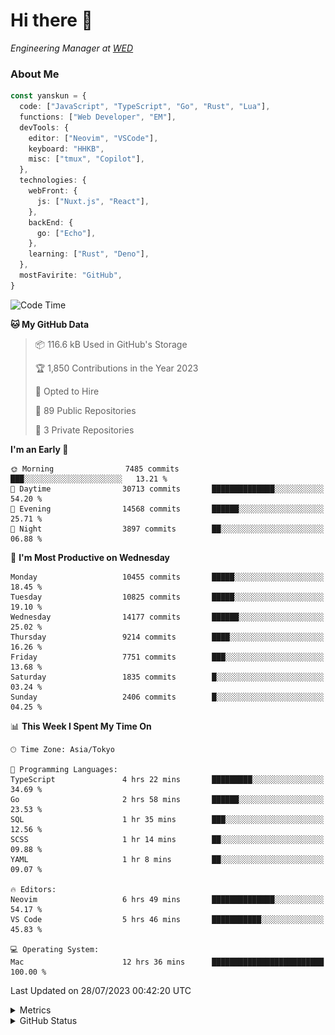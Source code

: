 # Hi there&nbsp;:wave:

<!-- ![Alt text](https://spotify-recently-played-readme.vercel.app/api?user=31kynbuubkiu3r4qh4hjuaglhfay) -->

_Engineering Manager at [WED](https://github.com/wedinc)_

### About Me

```ts
const yanskun = {
  code: ["JavaScript", "TypeScript", "Go", "Rust", "Lua"],
  functions: ["Web Developer", "EM"],
  devTools: {
    editor: ["Neovim", "VSCode"],
    keyboard: "HHKB",
    misc: ["tmux", "Copilot"],
  },
  technologies: {
    webFront: {
      js: ["Nuxt.js", "React"],
    },
    backEnd: {
      go: ["Echo"],
    },
    learning: ["Rust", "Deno"],
  },
  mostFavirite: "GitHub",
}
```

<!--START_SECTION:waka-->
![Code Time](http://img.shields.io/badge/Code%20Time-395%20hrs%2014%20mins-blue)

**🐱 My GitHub Data** 

> 📦 116.6 kB Used in GitHub's Storage 
 > 
> 🏆 1,850 Contributions in the Year 2023
 > 
> 💼 Opted to Hire
 > 
> 📜 89 Public Repositories 
 > 
> 🔑 3 Private Repositories 
 > 
**I'm an Early 🐤** 

```text
🌞 Morning                7485 commits        ███░░░░░░░░░░░░░░░░░░░░░░   13.21 % 
🌆 Daytime                30713 commits       ██████████████░░░░░░░░░░░   54.20 % 
🌃 Evening                14568 commits       ██████░░░░░░░░░░░░░░░░░░░   25.71 % 
🌙 Night                  3897 commits        ██░░░░░░░░░░░░░░░░░░░░░░░   06.88 % 
```
📅 **I'm Most Productive on Wednesday** 

```text
Monday                   10455 commits       █████░░░░░░░░░░░░░░░░░░░░   18.45 % 
Tuesday                  10825 commits       █████░░░░░░░░░░░░░░░░░░░░   19.10 % 
Wednesday                14177 commits       ██████░░░░░░░░░░░░░░░░░░░   25.02 % 
Thursday                 9214 commits        ████░░░░░░░░░░░░░░░░░░░░░   16.26 % 
Friday                   7751 commits        ███░░░░░░░░░░░░░░░░░░░░░░   13.68 % 
Saturday                 1835 commits        █░░░░░░░░░░░░░░░░░░░░░░░░   03.24 % 
Sunday                   2406 commits        █░░░░░░░░░░░░░░░░░░░░░░░░   04.25 % 
```


📊 **This Week I Spent My Time On** 

```text
🕑︎ Time Zone: Asia/Tokyo

💬 Programming Languages: 
TypeScript               4 hrs 22 mins       █████████░░░░░░░░░░░░░░░░   34.69 % 
Go                       2 hrs 58 mins       ██████░░░░░░░░░░░░░░░░░░░   23.53 % 
SQL                      1 hr 35 mins        ███░░░░░░░░░░░░░░░░░░░░░░   12.56 % 
SCSS                     1 hr 14 mins        ██░░░░░░░░░░░░░░░░░░░░░░░   09.88 % 
YAML                     1 hr 8 mins         ██░░░░░░░░░░░░░░░░░░░░░░░   09.07 % 

🔥 Editors: 
Neovim                   6 hrs 49 mins       ██████████████░░░░░░░░░░░   54.17 % 
VS Code                  5 hrs 46 mins       ███████████░░░░░░░░░░░░░░   45.83 % 

💻 Operating System: 
Mac                      12 hrs 36 mins      █████████████████████████   100.00 % 
```


 Last Updated on 28/07/2023 00:42:20 UTC
<!--END_SECTION:waka-->

<details>
  <summary>Metrics</summary>
  <img src="https://github.com/yanskun/yanskun/blob/main/github-metrics.svg" alt="Metrics">
</details>

<details>
  <summary>GitHub Status</summary>
  <picture>
    <source media="(prefers-color-scheme: dark)" srcset="https://raw.githubusercontent.com/yanskun/yanskun/master/profile-summary-card-output/nord_dark/0-profile-details.svg">
   <img src="https://raw.githubusercontent.com/yanskun/yanskun/master/profile-summary-card-output/default/0-profile-details.svg">
  </picture>
  <br>
  <picture>
    <source media="(prefers-color-scheme: dark)" srcset="https://raw.githubusercontent.com/yanskun/yanskun/master/profile-summary-card-output/nord_dark/1-repos-per-language.svg">
   <img src="https://raw.githubusercontent.com/yanskun/yanskun/master/profile-summary-card-output/default/1-repos-per-language.svg">
  </picture>
  <picture>
    <source media="(prefers-color-scheme: dark)" srcset="https://raw.githubusercontent.com/yanskun/yanskun/master/profile-summary-card-output/nord_dark/2-most-commit-language.svg">
   <img src="https://raw.githubusercontent.com/yanskun/yanskun/master/profile-summary-card-output/default/2-most-commit-language.svg">
  </picture>
  <br>
  <picture>
    <source media="(prefers-color-scheme: dark)" srcset="https://raw.githubusercontent.com/yanskun/yanskun/master/profile-summary-card-output/nord_dark/3-stats.svg">
   <img src="https://raw.githubusercontent.com/yanskun/yanskun/master/profile-summary-card-output/default/3-stats.svg">
  </picture>
  <picture>
    <source media="(prefers-color-scheme: dark)" srcset="https://raw.githubusercontent.com/yanskun/yanskun/master/profile-summary-card-output/nord_dark/4-productive-time.svg">
   <img src="https://raw.githubusercontent.com/yanskun/yanskun/master/profile-summary-card-output/default/4-productive-time.svg">
  </picture>
</details>
